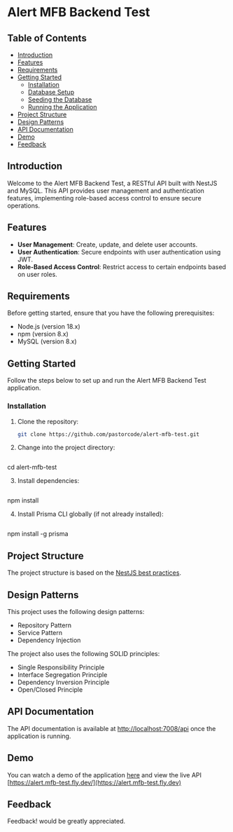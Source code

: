 # Alert MFB Backend Test

## Table of Contents

- [Introduction](#introduction)
- [Features](#features)
- [Requirements](#requirements)
- [Getting Started](#getting-started)
    - [Installation](#installation)
    - [Database Setup](#database-setup)
    - [Seeding the Database](#seeding-the-database)
    - [Running the Application](#running-the-application)
- [Project Structure](#project-structure)
- [Design Patterns](#design-patterns)
- [API Documentation](#api-documentation)
- [Demo](#demo)
- [Feedback](#feedback)

## Introduction

Welcome to the Alert MFB Backend Test, a RESTful API built with NestJS and MySQL. This API provides user management and authentication features, implementing role-based access control to ensure secure operations.

## Features

- **User Management**: Create, update, and delete user accounts.
- **User Authentication**: Secure endpoints with user authentication using JWT.
- **Role-Based Access Control**: Restrict access to certain endpoints based on user roles.

## Requirements

Before getting started, ensure that you have the following prerequisites:

- Node.js (version 18.x)
- npm (version 8.x)
- MySQL (version 8.x)

## Getting Started

Follow the steps below to set up and run the Alert MFB Backend Test application.

### Installation

1. Clone the repository:

   ```bash
   git clone https://github.com/pastorcode/alert-mfb-test.git

2. Change into the project directory:

   ```bash
  cd alert-mfb-test

3. Install dependencies:

   ```bash
  npm install

4. Install Prisma CLI globally (if not already installed):

   ```bash
  npm install -g prisma

## Project Structure

The project structure is based on the [NestJS best practices](https://docs.nestjs.com/techniques/performance).

## Design Patterns
This project uses the following design patterns:
* Repository Pattern
* Service Pattern
* Dependency Injection

The project also uses the following SOLID principles:
* Single Responsibility Principle
* Interface Segregation Principle
* Dependency Inversion Principle
* Open/Closed Principle

## API Documentation

The API documentation is available at [http://localhost:7008/api](http://localhost:8081/api) once the application is running.

## Demo

You can watch a demo of the application [here](https//:youtube.com) and view the live API [https://alert.mfb-test.fly.dev/](https://alert.mfb-test.fly.dev)



## Feedback

Feedback! would be greatly appreciated.






